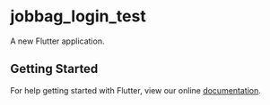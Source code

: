# jobbag_login_test

A new Flutter application.

## Getting Started

For help getting started with Flutter, view our online
[documentation](https://flutter.io/).
